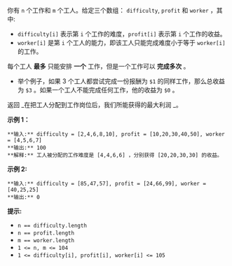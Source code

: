 你有 `n` 个工作和 `m` 个工人。给定三个数组： `difficulty`, `profit` 和 `worker` ，其中:

  * `difficulty[i]` 表示第 `i` 个工作的难度，`profit[i]` 表示第 `i` 个工作的收益。
  * `worker[i]` 是第 `i` 个工人的能力，即该工人只能完成难度小于等于 `worker[i]` 的工作。

每个工人  **最多** 只能安排 **一个** 工作，但是一个工作可以 **完成多次** 。

  * 举个例子，如果 3 个工人都尝试完成一份报酬为 `$1` 的同样工作，那么总收益为 `$3` 。如果一个工人不能完成任何工作，他的收益为 `$0` 。

返回 _在把工人分配到工作岗位后，我们所能获得的最大利润  _。



**示例 1：**

    
    
    **输入:** difficulty = [2,4,6,8,10], profit = [10,20,30,40,50], worker = [4,5,6,7]
    **输出:** 100 
    **解释:** 工人被分配的工作难度是 [4,4,6,6] ，分别获得 [20,20,30,30] 的收益。

**示例 2:**

    
    
    **输入:** difficulty = [85,47,57], profit = [24,66,99], worker = [40,25,25]
    **输出:** 0



**提示:**

  * `n == difficulty.length`
  * `n == profit.length`
  * `m == worker.length`
  * `1 <= n, m <= 104`
  * `1 <= difficulty[i], profit[i], worker[i] <= 105`


